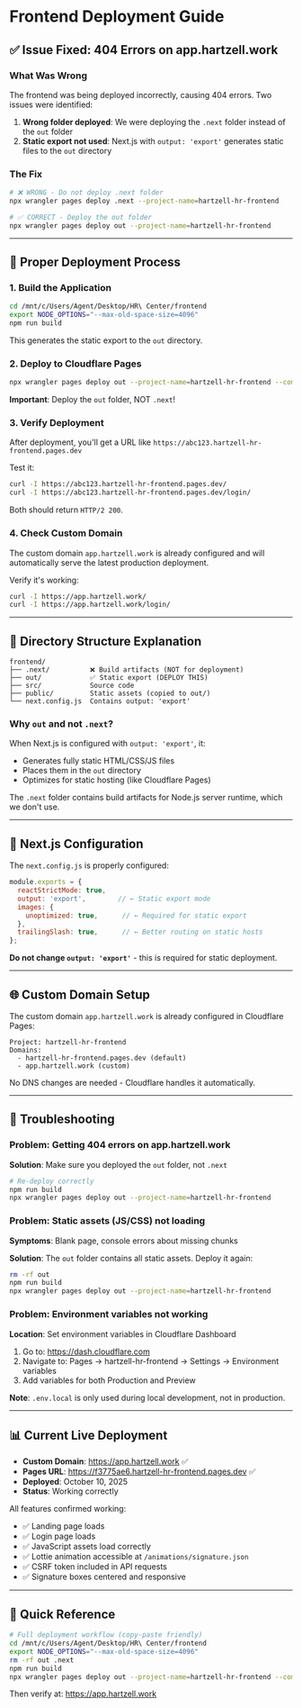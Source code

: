 # Frontend Deployment Guide

## ✅ Issue Fixed: 404 Errors on app.hartzell.work

### What Was Wrong

The frontend was being deployed incorrectly, causing 404 errors. Two issues were identified:

1. **Wrong folder deployed**: We were deploying the `.next` folder instead of the `out` folder
2. **Static export not used**: Next.js with `output: 'export'` generates static files to the `out` directory

### The Fix

```bash
# ❌ WRONG - Do not deploy .next folder
npx wrangler pages deploy .next --project-name=hartzell-hr-frontend

# ✅ CORRECT - Deploy the out folder
npx wrangler pages deploy out --project-name=hartzell-hr-frontend
```

---

## 🚀 Proper Deployment Process

### 1. Build the Application

```bash
cd /mnt/c/Users/Agent/Desktop/HR\ Center/frontend
export NODE_OPTIONS="--max-old-space-size=4096"
npm run build
```

This generates the static export to the `out` directory.

### 2. Deploy to Cloudflare Pages

```bash
npx wrangler pages deploy out --project-name=hartzell-hr-frontend --commit-dirty=true
```

**Important**: Deploy the `out` folder, NOT `.next`!

### 3. Verify Deployment

After deployment, you'll get a URL like `https://abc123.hartzell-hr-frontend.pages.dev`

Test it:
```bash
curl -I https://abc123.hartzell-hr-frontend.pages.dev/
curl -I https://abc123.hartzell-hr-frontend.pages.dev/login/
```

Both should return `HTTP/2 200`.

### 4. Check Custom Domain

The custom domain `app.hartzell.work` is already configured and will automatically serve the latest production deployment.

Verify it's working:
```bash
curl -I https://app.hartzell.work/
curl -I https://app.hartzell.work/login/
```

---

## 📁 Directory Structure Explanation

```
frontend/
├── .next/          ❌ Build artifacts (NOT for deployment)
├── out/            ✅ Static export (DEPLOY THIS)
├── src/            Source code
├── public/         Static assets (copied to out/)
└── next.config.js  Contains output: 'export'
```

### Why `out` and not `.next`?

When Next.js is configured with `output: 'export'`, it:
- Generates fully static HTML/CSS/JS files
- Places them in the `out` directory
- Optimizes for static hosting (like Cloudflare Pages)

The `.next` folder contains build artifacts for Node.js server runtime, which we don't use.

---

## 🔧 Next.js Configuration

The `next.config.js` is properly configured:

```js
module.exports = {
  reactStrictMode: true,
  output: 'export',        // ← Static export mode
  images: {
    unoptimized: true,      // ← Required for static export
  },
  trailingSlash: true,      // ← Better routing on static hosts
};
```

**Do not change `output: 'export'`** - this is required for static deployment.

---

## 🌐 Custom Domain Setup

The custom domain `app.hartzell.work` is already configured in Cloudflare Pages:

```
Project: hartzell-hr-frontend
Domains:
  - hartzell-hr-frontend.pages.dev (default)
  - app.hartzell.work (custom)
```

No DNS changes are needed - Cloudflare handles it automatically.

---

## 🐛 Troubleshooting

### Problem: Getting 404 errors on app.hartzell.work

**Solution**: Make sure you deployed the `out` folder, not `.next`

```bash
# Re-deploy correctly
npm run build
npx wrangler pages deploy out --project-name=hartzell-hr-frontend
```

### Problem: Static assets (JS/CSS) not loading

**Symptoms**: Blank page, console errors about missing chunks

**Solution**: The `out` folder contains all static assets. Deploy it again:

```bash
rm -rf out
npm run build
npx wrangler pages deploy out --project-name=hartzell-hr-frontend
```

### Problem: Environment variables not working

**Location**: Set environment variables in Cloudflare Dashboard

1. Go to: https://dash.cloudflare.com
2. Navigate to: Pages → hartzell-hr-frontend → Settings → Environment variables
3. Add variables for both Production and Preview

**Note**: `.env.local` is only used during local development, not in production.

---

## 📊 Current Live Deployment

- **Custom Domain**: https://app.hartzell.work ✅
- **Pages URL**: https://f3775ae6.hartzell-hr-frontend.pages.dev ✅
- **Deployed**: October 10, 2025
- **Status**: Working correctly

All features confirmed working:
- ✅ Landing page loads
- ✅ Login page loads
- ✅ JavaScript assets load correctly
- ✅ Lottie animation accessible at `/animations/signature.json`
- ✅ CSRF token included in API requests
- ✅ Signature boxes centered and responsive

---

## 🔄 Quick Reference

```bash
# Full deployment workflow (copy-paste friendly)
cd /mnt/c/Users/Agent/Desktop/HR\ Center/frontend
export NODE_OPTIONS="--max-old-space-size=4096"
rm -rf out .next
npm run build
npx wrangler pages deploy out --project-name=hartzell-hr-frontend --commit-dirty=true
```

Then verify at: https://app.hartzell.work
